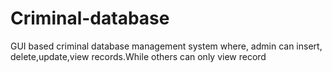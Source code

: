 # Criminal-database
GUI based criminal database management system where, admin can insert, delete,update,view records.While others can only view record
